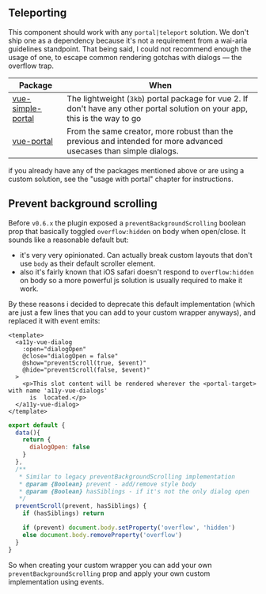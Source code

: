 ## Teleporting 
This component should work with any `portal|teleport` solution. We don't ship one as a dependency because it's not a requirement from a wai-aria guidelines standpoint. That being said, I could not recommend enough the usage of one, to escape common rendering gotchas with dialogs — the overflow trap.

| Package | When |
|---------|------|
| [vue-simple-portal](https://github.com/LinusBorg/vue-simple-portal) | The lightweight (`3kb`) portal package for vue 2. If don't have any other portal solution on your app, this is the way to go |
| [vue-portal](https://github.com/LinusBorg/portal-vue) | From the same creator, more robust than the previous and intended for more advanced usecases than simple dialogs. |

if you already have any of the packages mentioned above or are using a custom solution, see the "usage with portal" chapter for instructions.


## Prevent background scrolling
Before `v0.6.x` the plugin exposed a `preventBackgroundScrolling` boolean prop that basically toggled `overflow:hidden` on body when open/close. It sounds like a reasonable default but: 
- it's very very opinionated. Can actually break custom layouts that don't use `body` as their default scroller element. 
- also it's fairly known that iOS safari doesn't respond to `overflow:hidden` on body so a more powerful js solution is usually required to make it work.

By these reasons i decided to deprecate this default implementation (which are just a few lines that you can add to your custom wrapper anyways), and replaced it with event emits: 

``` vue
<template>
  <a11y-vue-dialog 
    :open="dialogOpen" 
    @close="dialogOpen = false"
    @show="preventScroll(true, $event)"
    @hide="preventScroll(false, $event)"
  >
    <p>This slot content will be rendered wherever the <portal-target> with name 'a11y-vue-dialogs'
      is  located.</p>
  </a11y-vue-dialog>
</template>
```
```js
export default {
  data(){
    return {
      dialogOpen: false
    }
  },
  /**
   * Similar to legacy preventBackgroundScrolling implementation
   * @param {Boolean} prevent - add/remove style body
   * @param {Boolean} hasSiblings - if it's not the only dialog open
   */
  preventScroll(prevent, hasSiblings) {
    if (hasSiblings) return    

    if (prevent) document.body.setProperty('overflow', 'hidden')
    else document.body.removeProperty('overflow')
  }
}
```

So when creating your custom wrapper you can add your own `preventBackgroundScrolling` prop and apply your own custom implementation using events.